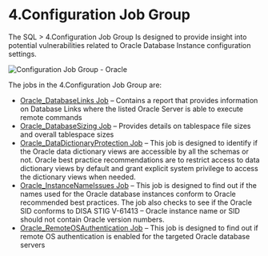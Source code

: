# 4.Configuration Job Group

The SQL > 4.Configuration Job Group Is designed to provide insight into potential vulnerabilities
related to Oracle Database Instance configuration settings.

![Configuration Job Group - Oracle](/img/versioned_docs/enterpriseauditor_11.6/enterpriseauditor/solutions/databases/oracle/configuration/configoverview.webp)

The jobs in the 4.Configuration Job Group are:

- [Oracle_DatabaseLinks Job](/docs/accessanalyzer/11.6/enterpriseauditor/solutions/databases/oracle/configuration/oracle_databaselinks.md)
  – Contains a report that provides information on Database Links where the listed Oracle Server is
  able to execute remote commands
- [Oracle_DatabaseSizing Job](/docs/accessanalyzer/11.6/enterpriseauditor/solutions/databases/oracle/configuration/oracle_databasesizing.md)
  – Provides details on tablespace file sizes and overall tablespace sizes
- [Oracle_DataDictionaryProtection Job](/docs/accessanalyzer/11.6/enterpriseauditor/solutions/databases/oracle/configuration/oracle_datadictionaryprotection.md)
  – This job is designed to identify if the Oracle data dictionary views are accessible by all the
  schemas or not. Oracle best practice recommendations are to restrict access to data dictionary
  views by default and grant explicit system privilege to access the dictionary views when needed.
- [Oracle_InstanceNameIssues Job](/docs/accessanalyzer/11.6/enterpriseauditor/solutions/databases/oracle/configuration/oracle_instancenameissues.md)
  – This job is designed to find out if the names used for the Oracle database instances conform to
  Oracle recommended best practices. The job also checks to see if the Oracle SID conforms to DISA
  STIG V-61413 – Oracle instance name or SID should not contain Oracle version numbers.
- [Oracle_RemoteOSAuthentication Job](/docs/accessanalyzer/11.6/enterpriseauditor/solutions/databases/oracle/configuration/oracle_remoteosauthentication.md)
  – This job is designed to find out if remote OS authentication is enabled for the targeted Oracle
  database servers
